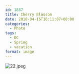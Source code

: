 ```yaml
---
id: 1887
title: Cherry Blossom
date: 2018-04-16T16:11:07+00:00
categories: 
  - Photo
tags:
  - DC
  - Spring
  - vacation
format: image
---
```

![22.jpeg](https://claycarson.net/wp-content/uploads/2018/04/22.jpeg)
<!--more-->